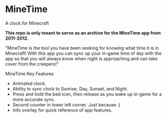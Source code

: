 # MineTime
A clock for Minecraft

**This repo is only meant to serve as an archive for the MineTime app from 2011-2012.**


"MineTime is the tool you have been seeking for knowing what time it is in Minecraft! With this app you can sync up your in-game time of day with the app so that you will always know when night is approaching and can take cover from the creepers!"

MineTime Key Features 
- Animated clock. 
- Ability to sync clock to Sunrise, Day, Sunset, and Night. 
- Press and hold the bed icon, then release as you wake up in-game for a more accurate sync. 
- Second counter in lower left corner. Just because :) 
- Info overlay for quick reference of app features.